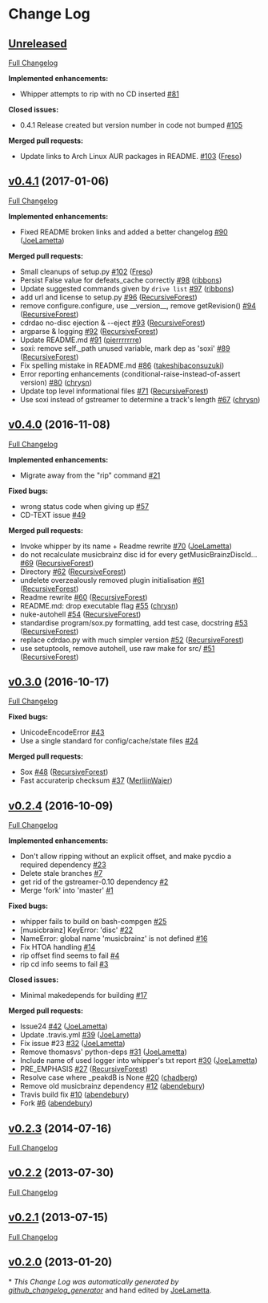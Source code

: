 # Change Log

## [Unreleased](https://github.com/JoeLametta/whipper/tree/HEAD)

[Full Changelog](https://github.com/JoeLametta/whipper/compare/v0.4.1...HEAD)

**Implemented enhancements:**

- Whipper attempts to rip with no CD inserted [\#81](https://github.com/JoeLametta/whipper/issues/81)

**Closed issues:**

- 0.4.1 Release created but version number in code not bumped [\#105](https://github.com/JoeLametta/whipper/issues/105)

**Merged pull requests:**

- Update links to Arch Linux AUR packages in README. [\#103](https://github.com/JoeLametta/whipper/pull/103) ([Freso](https://github.com/Freso))

## [v0.4.1](https://github.com/JoeLametta/whipper/tree/v0.4.1) (2017-01-06)
[Full Changelog](https://github.com/JoeLametta/whipper/compare/v0.4.0...v0.4.1)

**Implemented enhancements:**

- Fixed README broken links and added a better changelog [\#90](https://github.com/JoeLametta/whipper/pull/90) ([JoeLametta](https://github.com/JoeLametta))

**Merged pull requests:**

- Small cleanups of setup.py [\#102](https://github.com/JoeLametta/whipper/pull/102) ([Freso](https://github.com/Freso))
- Persist False value for defeats\_cache correctly [\#98](https://github.com/JoeLametta/whipper/pull/98) ([ribbons](https://github.com/ribbons))
- Update suggested commands given by `drive list` [\#97](https://github.com/JoeLametta/whipper/pull/97) ([ribbons](https://github.com/ribbons))
- add url and license to setup.py [\#96](https://github.com/JoeLametta/whipper/pull/96) ([RecursiveForest](https://github.com/RecursiveForest))
- remove configure.configure, use \_\_version\_\_, remove getRevision\(\) [\#94](https://github.com/JoeLametta/whipper/pull/94) ([RecursiveForest](https://github.com/RecursiveForest))
- cdrdao no-disc ejection & --eject [\#93](https://github.com/JoeLametta/whipper/pull/93) ([RecursiveForest](https://github.com/RecursiveForest))
- argparse & logging [\#92](https://github.com/JoeLametta/whipper/pull/92) ([RecursiveForest](https://github.com/RecursiveForest))
- Update README.md [\#91](https://github.com/JoeLametta/whipper/pull/91) ([pierrrrrrre](https://github.com/pierrrrrrre))
- soxi: remove self.\_path unused variable, mark dep as 'soxi' [\#89](https://github.com/JoeLametta/whipper/pull/89) ([RecursiveForest](https://github.com/RecursiveForest))
- Fix spelling mistake in README.md [\#86](https://github.com/JoeLametta/whipper/pull/86) ([takeshibaconsuzuki](https://github.com/takeshibaconsuzuki))
- Error reporting enhancements \(conditional-raise-instead-of-assert version\) [\#80](https://github.com/JoeLametta/whipper/pull/80) ([chrysn](https://github.com/chrysn))
- Update top level informational files [\#71](https://github.com/JoeLametta/whipper/pull/71) ([RecursiveForest](https://github.com/RecursiveForest))
- Use soxi instead of gstreamer to determine a track's length [\#67](https://github.com/JoeLametta/whipper/pull/67) ([chrysn](https://github.com/chrysn))

## [v0.4.0](https://github.com/JoeLametta/whipper/tree/v0.4.0) (2016-11-08)
[Full Changelog](https://github.com/JoeLametta/whipper/compare/v0.3.0...v0.4.0)

**Implemented enhancements:**

- Migrate away from the "rip" command [\#21](https://github.com/JoeLametta/whipper/issues/21)

**Fixed bugs:**

- wrong status code when giving up [\#57](https://github.com/JoeLametta/whipper/issues/57)
- CD-TEXT issue [\#49](https://github.com/JoeLametta/whipper/issues/49)

**Merged pull requests:**

- Invoke whipper by its name + Readme rewrite [\#70](https://github.com/JoeLametta/whipper/pull/70) ([JoeLametta](https://github.com/JoeLametta))
- do not recalculate musicbrainz disc id for every getMusicBrainzDiscId… [\#69](https://github.com/JoeLametta/whipper/pull/69) ([RecursiveForest](https://github.com/RecursiveForest))
- Directory [\#62](https://github.com/JoeLametta/whipper/pull/62) ([RecursiveForest](https://github.com/RecursiveForest))
- undelete overzealously removed plugin initialisation [\#61](https://github.com/JoeLametta/whipper/pull/61) ([RecursiveForest](https://github.com/RecursiveForest))
- Readme rewrite [\#60](https://github.com/JoeLametta/whipper/pull/60) ([RecursiveForest](https://github.com/RecursiveForest))
- README.md: drop executable flag [\#55](https://github.com/JoeLametta/whipper/pull/55) ([chrysn](https://github.com/chrysn))
- nuke-autohell [\#54](https://github.com/JoeLametta/whipper/pull/54) ([RecursiveForest](https://github.com/RecursiveForest))
- standardise program/sox.py formatting, add test case, docstring [\#53](https://github.com/JoeLametta/whipper/pull/53) ([RecursiveForest](https://github.com/RecursiveForest))
- replace cdrdao.py with much simpler version [\#52](https://github.com/JoeLametta/whipper/pull/52) ([RecursiveForest](https://github.com/RecursiveForest))
- use setuptools, remove autohell, use raw make for src/ [\#51](https://github.com/JoeLametta/whipper/pull/51) ([RecursiveForest](https://github.com/RecursiveForest))

## [v0.3.0](https://github.com/JoeLametta/whipper/tree/v0.3.0) (2016-10-17)
[Full Changelog](https://github.com/JoeLametta/whipper/compare/v0.2.4...v0.3.0)

**Fixed bugs:**

- UnicodeEncodeError [\#43](https://github.com/JoeLametta/whipper/issues/43)
- Use a single standard for config/cache/state files [\#24](https://github.com/JoeLametta/whipper/issues/24)

**Merged pull requests:**

- Sox [\#48](https://github.com/JoeLametta/whipper/pull/48) ([RecursiveForest](https://github.com/RecursiveForest))
- Fast accuraterip checksum [\#37](https://github.com/JoeLametta/whipper/pull/37) ([MerlijnWajer](https://github.com/MerlijnWajer))

## [v0.2.4](https://github.com/JoeLametta/whipper/tree/v0.2.4) (2016-10-09)
[Full Changelog](https://github.com/JoeLametta/whipper/compare/v0.2.3...v0.2.4)

**Implemented enhancements:**

- Don't allow ripping without an explicit offset, and make pycdio a required dependency [\#23](https://github.com/JoeLametta/whipper/issues/23)
- Delete stale branches [\#7](https://github.com/JoeLametta/whipper/issues/7)
- get rid of the gstreamer-0.10 dependency [\#2](https://github.com/JoeLametta/whipper/issues/2)
- Merge 'fork' into 'master' [\#1](https://github.com/JoeLametta/whipper/issues/1)

**Fixed bugs:**

- whipper fails to build on bash-compgen [\#25](https://github.com/JoeLametta/whipper/issues/25)
- \[musicbrainz\] KeyError: 'disc' [\#22](https://github.com/JoeLametta/whipper/issues/22)
- NameError: global name 'musicbrainz' is not defined [\#16](https://github.com/JoeLametta/whipper/issues/16)
- Fix HTOA handling [\#14](https://github.com/JoeLametta/whipper/issues/14)
- rip offset find seems to fail [\#4](https://github.com/JoeLametta/whipper/issues/4)
- rip cd info seems to fail [\#3](https://github.com/JoeLametta/whipper/issues/3)

**Closed issues:**

- Minimal makedepends for building [\#17](https://github.com/JoeLametta/whipper/issues/17)

**Merged pull requests:**

- Issue24 [\#42](https://github.com/JoeLametta/whipper/pull/42) ([JoeLametta](https://github.com/JoeLametta))
- Update .travis.yml [\#39](https://github.com/JoeLametta/whipper/pull/39) ([JoeLametta](https://github.com/JoeLametta))
- Fix issue \#23 [\#32](https://github.com/JoeLametta/whipper/pull/32) ([JoeLametta](https://github.com/JoeLametta))
- Remove thomasvs' python-deps [\#31](https://github.com/JoeLametta/whipper/pull/31) ([JoeLametta](https://github.com/JoeLametta))
- Include name of used logger into whipper's txt report [\#30](https://github.com/JoeLametta/whipper/pull/30) ([JoeLametta](https://github.com/JoeLametta))
- PRE\_EMPHASIS [\#27](https://github.com/JoeLametta/whipper/pull/27) ([RecursiveForest](https://github.com/RecursiveForest))
- Resolve case where \_peakdB is None [\#20](https://github.com/JoeLametta/whipper/pull/20) ([chadberg](https://github.com/chadberg))
- Remove old musicbrainz dependency [\#12](https://github.com/JoeLametta/whipper/pull/12) ([abendebury](https://github.com/abendebury))
- Travis build fix [\#10](https://github.com/JoeLametta/whipper/pull/10) ([abendebury](https://github.com/abendebury))
- Fork [\#6](https://github.com/JoeLametta/whipper/pull/6) ([abendebury](https://github.com/abendebury))

## [v0.2.3](https://github.com/JoeLametta/whipper/tree/v0.2.3) (2014-07-16)
[Full Changelog](https://github.com/JoeLametta/whipper/compare/v0.2.2...v0.2.3)

## [v0.2.2](https://github.com/JoeLametta/whipper/tree/v0.2.2) (2013-07-30)
[Full Changelog](https://github.com/JoeLametta/whipper/compare/v0.2.1...v0.2.2)

## [v0.2.1](https://github.com/JoeLametta/whipper/tree/v0.2.1) (2013-07-15)
[Full Changelog](https://github.com/JoeLametta/whipper/compare/v0.2.0...v0.2.1)

## [v0.2.0](https://github.com/JoeLametta/whipper/tree/v0.2.0) (2013-01-20)


\* *This Change Log was automatically generated by [github_changelog_generator](https://github.com/skywinder/Github-Changelog-Generator)* and hand edited by [JoeLametta](https://github.com/JoeLametta).
